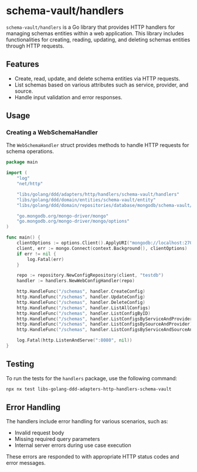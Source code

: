 # schema-vault/handlers

`schema-vault/handlers` is a Go library that provides HTTP handlers for managing schemas entities within a web application. This library includes functionalities for creating, reading, updating, and deleting schemas entities through HTTP requests.

## Features

- Create, read, update, and delete schema entities via HTTP requests.
- List schemas based on various attributes such as service, provider, and source.
- Handle input validation and error responses.

## Usage

### Creating a WebSchemaHandler

The `WebSchemaHandler` struct provides methods to handle HTTP requests for schema operations.

```go
package main

import (
    "log"
    "net/http"

    "libs/golang/ddd/adapters/http/handlers/schema-vault/handlers"
    "libs/golang/ddd/domain/entities/schema-vault/entity"
    "libs/golang/ddd/domain/repositories/database/mongodb/schema-vault/repository"

    "go.mongodb.org/mongo-driver/mongo"
    "go.mongodb.org/mongo-driver/mongo/options"
)

func main() {
    clientOptions := options.Client().ApplyURI("mongodb://localhost:27017")
    client, err := mongo.Connect(context.Background(), clientOptions)
    if err != nil {
        log.Fatal(err)
    }

    repo := repository.NewConfigRepository(client, "testdb")
    handler := handlers.NewWebConfigHandler(repo)

    http.HandleFunc("/schemas", handler.CreateConfig)
    http.HandleFunc("/schemas", handler.UpdateConfig)
    http.HandleFunc("/schemas", handler.DeleteConfig)
    http.HandleFunc("/schemas", handler.ListAllConfigs)
    http.HandleFunc("/schemas", handler.ListConfigByID)
    http.HandleFunc("/schemas", handler.ListConfigsByServiceAndProvider)
    http.HandleFunc("/schemas", handler.ListConfigsBySourceAndProvider)
    http.HandleFunc("/schemas", handler.ListConfigsByServiceAndSourceAndProvider)

    log.Fatal(http.ListenAndServe(":8080", nil))
}
```


## Testing

To run the tests for the `handlers` package, use the following command:

```sh
npx nx test libs-golang-ddd-adapters-http-handlers-schema-vault
```

## Error Handling

The handlers include error handling for various scenarios, such as:

- Invalid request body
- Missing required query parameters
- Internal server errors during use case execution

These errors are responded to with appropriate HTTP status codes and error messages.